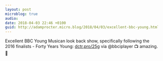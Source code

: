 ```yaml
---
layout: post
microblog: true
audio: 
date: 2018-04-03 22:46 +0100
guid: http://adamprocter.micro.blog/2018/04/03/excellent-bbc-young.html
---
```

Excellent BBC Young Musican look back show, specifically following the 2016 finalists - Forty Years Young: [dctr.pro/25g](http://dctr.pro/25g) via @bbciplayer 📺 amazing. 🎵 
